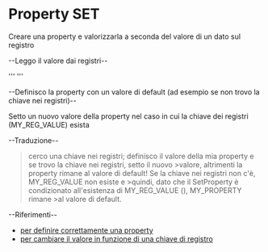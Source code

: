 

# Property SET

Creare una property e valorizzarla a seconda del valore di un dato sul registro

--Leggo il valore dai registri--
    
'''
<Property Id="MY_REG_VALUE">
    <RegistrySearch Id="GPECAppPath"
            Root="HKLM"
            Key="SOFTWARE\WOW6432Node\[VENDOR]]\[APPNAME]"
            Name="<key name>"
            Type="raw" />
</Property>
'''

--Definisco la property con un valore di default (ad esempio se non trovo la chiave nei registri)--
    

<Property Id="MY_PROPERTY" Value="DEF_VAL" />

Setto un nuovo valore della property nel caso in cui la chiave dei registri (MY_REG_VALUE) esista
<SetProperty Id="MY_PROPERTY" After="AppSearch" Value="VAL" Sequence="first" >
  <![CDATA[MY_REG_VALUE]]>
</SetProperty>


--Traduzione--

>cerco una chiave nei registri; definisco il valore della mia property e se trovo la chiave nei registri, setto il nuovo >valore, altrimenti la property rimane al valore di default! Se la chiave nei registri non c'è, MY_REG_VALUE non esiste e >quindi, dato che il SetProperty è condizionato all'esistenza di MY_REG_VALUE (<![CDATA[MY_REG_VALUE]]>), MY_PROPERTY rimane >al valore di default.

--Riferimenti--

- [per definire correttamente una property](http://codebuckets.com/2016/07/23/conditional-deployment-with-wix/)
- [per cambiare il valore in funzione di una chiave di registro](https://stackoverflow.com/questions/26753632/wix-how-do-i-set-property-conditionally)    






